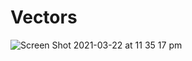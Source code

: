 # Vectors
![Screen Shot 2021-03-22 at 11 35 17 pm](https://user-images.githubusercontent.com/47861774/111999213-80e0ae00-8b68-11eb-9d99-5f64aee4e496.jpeg)

